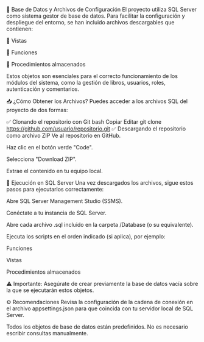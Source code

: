 📁 Base de Datos y Archivos de Configuración
El proyecto utiliza SQL Server como sistema gestor de base de datos. Para facilitar la configuración y despliegue del entorno, se han incluido archivos descargables que contienen:

📄 Vistas

📄 Funciones

📄 Procedimientos almacenados

Estos objetos son esenciales para el correcto funcionamiento de los módulos del sistema, como la gestión de libros, usuarios, roles, autenticación y comentarios.

📥 ¿Cómo Obtener los Archivos?
Puedes acceder a los archivos SQL del proyecto de dos formas:

✅ Clonando el repositorio con Git
bash
Copiar
Editar
git clone https://github.com/usuario/repositorio.git
✅ Descargando el repositorio como archivo ZIP
Ve al repositorio en GitHub.

Haz clic en el botón verde "Code".

Selecciona "Download ZIP".

Extrae el contenido en tu equipo local.

🧩 Ejecución en SQL Server
Una vez descargados los archivos, sigue estos pasos para ejecutarlos correctamente:

Abre SQL Server Management Studio (SSMS).

Conéctate a tu instancia de SQL Server.

Abre cada archivo .sql incluido en la carpeta /Database (o su equivalente).

Ejecuta los scripts en el orden indicado (si aplica), por ejemplo:

Funciones

Vistas

Procedimientos almacenados

⚠️ Importante: Asegúrate de crear previamente la base de datos vacía sobre la que se ejecutarán estos objetos.

⚙️ Recomendaciones
Revisa la configuración de la cadena de conexión en el archivo appsettings.json para que coincida con tu servidor local de SQL Server.

Todos los objetos de base de datos están predefinidos.
No es necesario escribir consultas manualmente.
